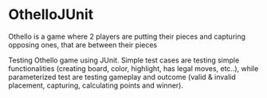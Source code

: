 # OthelloJUnit
Othello is a game where 2 players are putting their pieces and capturing opposing ones, that are between their pieces

Testing Othello game using JUnit.
Simple test cases are testing simple functionalities (creating board, color, highlight, has legal moves, etc..), 
while parameterized test are testing gameplay and outcome (valid & invalid placement, capturing, calculating points and winner).
